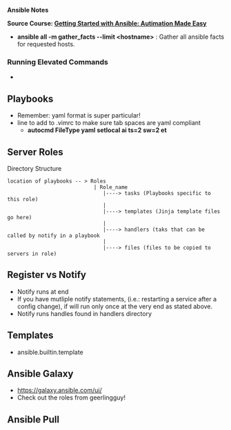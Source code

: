 **Ansible Notes**

**Source Course: [Getting Started with Ansible: Autimation Made Easy](https://www.udemy.com/course/getting-started-with-ansible/)**

* **ansible all -m gather_facts --limit \<hostname\>** : Gather all ansible facts for requested hosts.

### Running Elevated Commands
* 

## Playbooks
* Remember: yaml format is super particular!
* line to add to .vimrc to make sure tab spaces are yaml compliant
    * **autocmd FileType yaml setlocal ai ts=2 sw=2 et**

## Server Roles
Directory Structure
```
location of playbooks -- > Roles
                            | Role_name
                               |----> tasks (Playbooks specific to this role)
                               |
                               |----> templates (Jinja template files go here)
                               |
                               |----> handlers (taks that can be called by notify in a playbook
                               |
                               |----> files (files to be copied to servers in role)
```

## Register vs Notify
* Notify runs at end
* If you have mutliple notify statements, (i.e.: restarting a service after a config change), if will run only once at the very end as stated above.
* Notify runs handles found in handlers directory

## Templates
* ansible.builtin.template

## Ansible Galaxy
* https://galaxy.ansible.com/ui/
* Check out the roles from geerlingguy!


## Ansible Pull

